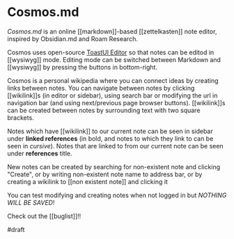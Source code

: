 # Cosmos.md

*Cosmos.md* is an online [[markdown]]-based [[zettelkasten]] note editor, inspired by Obsidian.md and Roam Research.

Cosmos uses open-source [ToastUI Editor](https://github.com/nhn/tui.editor) so that notes can be editod in [[wysiwyg]] mode. Editing mode can be switched between Markdown and [[wysiwyg]] by pressing the buttons in bottom-right.


Cosmos is a personal wikipedia where you can connect ideas by creating links between notes. You can navigate between notes by clicking [[wikilink]]s (in editor or sidebar), using search bar or modifying the url in navigation bar (and using next/previous page browser buttons). [[wikilink]]s can be created between notes by surrounding text with two square brackets.

Notes which have [[wikilink]] to our current note can be seen in sidebar under **linked references** (in bold, and notes to which they link to can be seen in *cursive*).
Notes that are linked to from our current note can be seen under **references** title.

New notes can be created by searching for non-existent note and clicking "Create", or by writing non-existent note name to address bar, or by creating a wikilink to [[non existent note]] and clicking it

You can test modifying and creating notes when not logged in but *NOTHING WILL BE SAVED*!

Check out the [[buglist]]!!

#draft